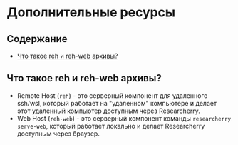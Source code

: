 <!-- order: 30 -->

# Дополнительные ресурсы

## Содержание

- [Что такое reh и reh-web архивы?](#reh)

## <a id="reh"></a>Что такое reh и reh-web архивы?

- Remote Host (`reh`) - это серверный компонент для удаленного ssh/wsl, который работает на "удаленном" компьютере и делает этот удаленный компьютер доступным через Researcherry.
- Web Host (`reh-web`) - это серверный компонент команды `researcherry serve-web`, который работает локально и делает Researcherry доступным через браузер.
